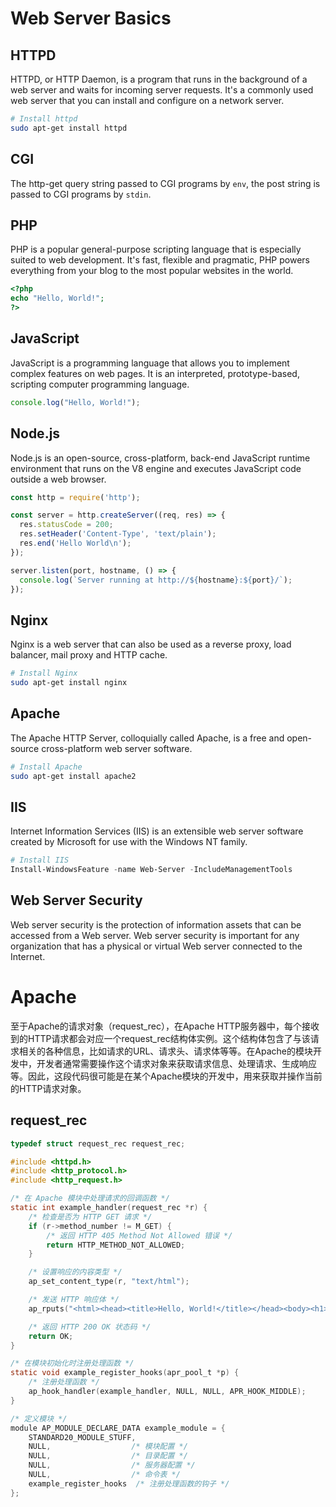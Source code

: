 # Web Server Basics
## HTTPD

HTTPD, or HTTP Daemon, is a program that runs in the background of a web server and waits for incoming server requests. It's a commonly used web server that you can install and configure on a network server.

```bash
# Install httpd
sudo apt-get install httpd
```

## CGI

The http-get query string passed to CGI programs by `env`, the post string is passed to CGI programs by `stdin`.


## PHP

PHP is a popular general-purpose scripting language that is especially suited to web development. It's fast, flexible and pragmatic, PHP powers everything from your blog to the most popular websites in the world.

```php
<?php
echo "Hello, World!";
?>
```

## JavaScript

JavaScript is a programming language that allows you to implement complex features on web pages. It is an interpreted, prototype-based, scripting computer programming language.

```javascript
console.log("Hello, World!");
```

## Node.js

Node.js is an open-source, cross-platform, back-end JavaScript runtime environment that runs on the V8 engine and executes JavaScript code outside a web browser.

```javascript
const http = require('http');

const server = http.createServer((req, res) => {
  res.statusCode = 200;
  res.setHeader('Content-Type', 'text/plain');
  res.end('Hello World\n');
});

server.listen(port, hostname, () => {
  console.log(`Server running at http://${hostname}:${port}/`);
});
```

## Nginx

Nginx is a web server that can also be used as a reverse proxy, load balancer, mail proxy and HTTP cache.

```bash
# Install Nginx
sudo apt-get install nginx
```

## Apache

The Apache HTTP Server, colloquially called Apache, is a free and open-source cross-platform web server software.

```bash
# Install Apache
sudo apt-get install apache2
```

## IIS

Internet Information Services (IIS) is an extensible web server software created by Microsoft for use with the Windows NT family.

```powershell
# Install IIS
Install-WindowsFeature -name Web-Server -IncludeManagementTools
```

## Web Server Security

Web server security is the protection of information assets that can be accessed from a Web server. Web server security is important for any organization that has a physical or virtual Web server connected to the Internet.


# Apache
至于Apache的请求对象（request_rec），在Apache HTTP服务器中，每个接收到的HTTP请求都会对应一个request_rec结构体实例。这个结构体包含了与该请求相关的各种信息，比如请求的URL、请求头、请求体等等。在Apache的模块开发中，开发者通常需要操作这个请求对象来获取请求信息、处理请求、生成响应等。因此，这段代码很可能是在某个Apache模块的开发中，用来获取并操作当前的HTTP请求对象。

## request_rec

```c
typedef struct request_rec request_rec;

#include <httpd.h>
#include <http_protocol.h>
#include <http_request.h>

/* 在 Apache 模块中处理请求的回调函数 */
static int example_handler(request_rec *r) {
    /* 检查是否为 HTTP GET 请求 */
    if (r->method_number != M_GET) {
        /* 返回 HTTP 405 Method Not Allowed 错误 */
        return HTTP_METHOD_NOT_ALLOWED;
    }

    /* 设置响应的内容类型 */
    ap_set_content_type(r, "text/html");

    /* 发送 HTTP 响应体 */
    ap_rputs("<html><head><title>Hello, World!</title></head><body><h1>Hello, World!</h1></body></html>", r);

    /* 返回 HTTP 200 OK 状态码 */
    return OK;
}

/* 在模块初始化时注册处理函数 */
static void example_register_hooks(apr_pool_t *p) {
    /* 注册处理函数 */
    ap_hook_handler(example_handler, NULL, NULL, APR_HOOK_MIDDLE);
}

/* 定义模块 */
module AP_MODULE_DECLARE_DATA example_module = {
    STANDARD20_MODULE_STUFF,
    NULL,                  /* 模块配置 */
    NULL,                  /* 目录配置 */
    NULL,                  /* 服务器配置 */
    NULL,                  /* 命令表 */
    example_register_hooks  /* 注册处理函数的钩子 */
};
```
